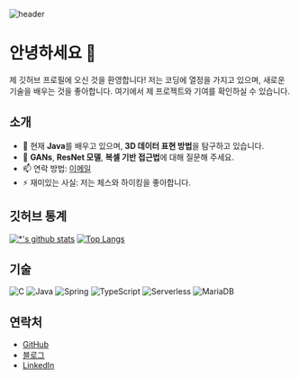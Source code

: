 ![header](https://capsule-render.vercel.app/api?type=wave&color=auto&height=300&section=header&text=깃허브%20특강&fontSize=90)

# 안녕하세요 👋

제 깃허브 프로필에 오신 것을 환영합니다! 저는 코딩에 열정을 가지고 있으며, 새로운 기술을 배우는 것을 좋아합니다. 여기에서 제 프로젝트와 기여를 확인하실 수 있습니다.

## 소개

- 🌱 현재 **Java**를 배우고 있으며, **3D 데이터 표현 방법**을 탐구하고 있습니다.
- 💬 **GANs**, **ResNet 모델**, **복셀 기반 접근법**에 대해 질문해 주세요.
- 📫 연락 방법: [이메일](mailto:your-email@example.com)
- ⚡ 재미있는 사실: 저는 체스와 하이킹을 좋아합니다.

## 깃허브 통계

[![*'s github stats](https://github-readme-stats.vercel.app/api?username=KimLemon&show_icons=true&theme=radical)](https://github.com/깃허브아이디)
[![Top Langs](https://github-readme-stats.vercel.app/api/top-langs/?username=KimLemon&layout=compact)](https://github.com/깃허브아이디/github-readme-stats)

## 기술

![C](https://img.shields.io/badge/-C-123456?style=flat-square&logo=C&logoColor=black)
![Java](https://img.shields.io/badge/-Java-007396?style=flat&logo=Java&logoColor=ffffff)
![Spring](https://img.shields.io/badge/-Spring-6DB33F?style=for-the-badge&logo=Spring&logoColor=white)
![TypeScript](https://img.shields.io/badge/-TypeScript-3178C6?style=flat-square&logo=TypeScript&logoColor=white)
![Serverless](https://img.shields.io/badge/-Serverless-FD5750?style=flat-square&logo=Serverless&logoColor=magenta)
![MariaDB](https://img.shields.io/badge/-MariaDB-1F305F?style=flat-square&logo=mariadb&logoColor=white)

## 연락처

- [GitHub](https://github.com/깃허브아이디)
- [블로그](https://your-blog-link.com)
- [LinkedIn](https://www.linkedin.com/in/your-linkedin-id)
